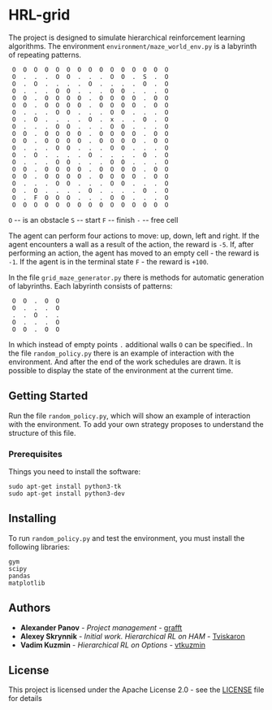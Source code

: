 # HRL-grid


The project is designed to simulate hierarchical reinforcement learning algorithms. The environment `environment/maze_world_env.py` is a labyrinth of repeating patterns.

```
 O  O  O  O  O  O  O  O  O  O  O  O  O  O  O 
 O  .  .  .  O  O  .  .  .  O  O  .  S  .  O 
 O  .  O  .  .  .  .  O  .  .  .  .  O  .  O 
 O  .  .  .  O  O  .  .  .  O  O  .  .  .  O 
 O  O  .  O  O  O  O  .  O  O  O  O  .  O  O 
 O  O  .  O  O  O  O  .  O  O  O  O  .  O  O 
 O  .  .  .  O  O  .  .  .  O  O  .  .  .  O 
 O  .  O  .  .  .  .  O  .  x  .  .  O  .  O 
 O  .  .  .  O  O  .  .  .  O  O  .  .  .  O 
 O  O  .  O  O  O  O  .  O  O  O  O  .  O  O 
 O  O  .  O  O  O  O  .  O  O  O  O  .  O  O 
 O  .  .  .  O  O  .  .  .  O  O  .  .  .  O 
 O  .  O  .  .  .  .  O  .  .  .  .  O  .  O 
 O  .  .  .  O  O  .  .  .  O  O  .  .  .  O 
 O  O  .  O  O  O  O  .  O  O  O  O  .  O  O 
 O  O  .  O  O  O  O  .  O  O  O  O  .  O  O 
 O  .  .  .  O  O  .  .  .  O  O  .  .  .  O 
 O  .  O  .  .  .  .  O  .  .  .  .  O  .  O 
 O  .  F  O  O  O  .  .  .  O  O  .  .  .  O 
 O  O  O  O  O  O  O  O  O  O  O  O  O  O  O 
```

`O` -- is an obstacle
`S` -- start
`F` -- finish
`-` -- free cell


The agent can perform four actions to move: up, down, left and right.
If the agent encounters a wall as a result of the action, the reward is `-5`.
If, after performing an action, the agent has moved to an empty cell - the reward is `-1`.
If the agent is in the terminal state `F` - the reward is `+100`.

In the file `grid_maze_generator.py` there is methods for automatic generation of labyrinths. Each labyrinth consists of patterns:
```
 O  O  .  O  O   
 O  .  .  .  O  
 .  .  O  .  .
 O  .  .  .  O 
 O  O  .  O  O  
```	  

In which instead of empty points ```.``` additional walls ```O``` can be specified.. 
In the file `random_policy.py` there is an example of interaction with the environment. And after the end of the work schedules are drawn. It is possible to display the state of the environment at the current time.

## Getting Started

Run the file `random_policy.py`, which will show an example of interaction with the environment. To add your own strategy proposes to understand the structure of this file.


### Prerequisites

Things you need to install the software:

```
sudo apt-get install python3-tk
sudo apt-get install python3-dev
```
## Installing

To run `random_policy.py` and test the environment, you must install the following libraries:
```
gym
scipy
pandas
matplotlib
```

## Authors

* **Alexander Panov** - *Project management* - [grafft](https://github.com/grafft)
* **Alexey Skrynnik** - *Initial work.* *Hierarchical RL on HAM* - [Tviskaron](https://github.com/tviskaron)
* **Vadim Kuzmin** - *Hierarchical RL on Options* - [vtkuzmin](https://github.com/vtkuzmin)


## License

This project is licensed under the Apache License 2.0 - see the [LICENSE](https://choosealicense.com/licenses/apache-2.0/) file for details

